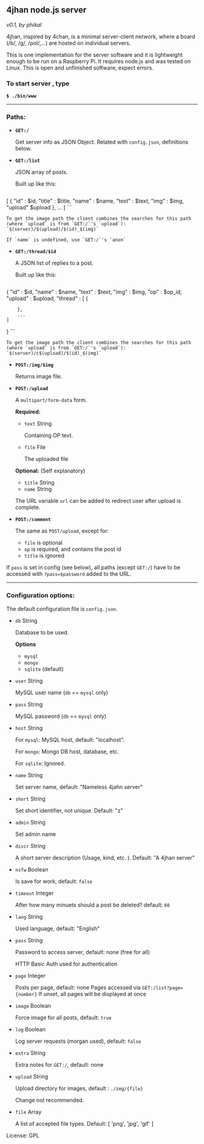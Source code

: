 ## 4jhan node.js server

*v0.1, by phikal*

4jhan, inspired by 4chan, is a minimal server-client network, where a board (/b/, /g/, /pol/,...) are hosted on individual servers.

This is one implementation for the server software and it is lightweight enough to be run on a Raspberry Pi. It requires node.js and was tested on Linux. This is open and unfinished software, expect errors.

### To start server , type

**`$ ./bin/www`**

---

### Paths:

* **`GET:/`**

    Get server info as JSON Object. Related with `config.json`, definitions below.

* **`GET:/list`**

    JSON array of posts.

    Built up like this:

    ```
[
    {
        "id" : $id,
        "title" : $title,
        "name" : $name,
        "text" : $text,
        "img" : $img,
        "upload" $upload
    },
    ...
]
    ```

    To get the image path the client combines the searches for this path (where `upload` is from `GET:/`'s `upload`): `$(server)/$(upload)/$(id)_$(img)`

    If `name` is undefined, use `GET:/`'s `anon`

* **`GET:/thread/$id`**

    A JSON list of replies to a post.

    Built up like this:

    ```
{
    "id" : $id,
    "name" : $name,
    "text" : $text,
    "img" : $img,
    "op" : $op_id,
    "upload" : $upload,
    "thread" : [
        {
            
        },
        ...
    ]
}
    ```

    To get the image path the client combines the searches for this path (where `upload` is from `GET:/`'s `upload`): `$(server)/c$(upload)/$(id)_$(img)`

* **`POST:/img/$img`**

    Returns image file.

* **`POST:/upload`**

    A `multipart/form-data` form.

    **Required:**

    * `text` String

        Containing OP text.

    * `file` File

        The uploaded file

    **Optional:** (Self explanatory)

    * `title` String
    * `name` String

    The URL variable `url` can be added to redirect user after upload is complete.

* **`POST:/comment`**

    The same as `POST/upload`, except for:

    * `file` is optional
    * `op` is required, and contains the post id
    * `title` is ignored

If `pass` is set in config (see below), all paths (except `GET:/`) have to be accessed with `?pass=$password` added to the URL.

---

### Configuration options:

The default configuration file is `config.json`.

* `db` String

    Database to be used.
    
    **Options**
    
    * `mysql`
    * `mongo`
    * `sqlite` (default)

* `user` String

    MySQL user name (`db` == `mysql` only)

* `pass` String

    MySQL password (`db` == `mysql` only)

* `host` String

    For `mysql`: MySQL host, default: "localhost".
        
    For `mongo`: Mongo DB host, database, etc.
        
    For `sqlite`: Ignored.
 
* `name` String

    Set server name, default: "Nameless 4jahn server"

* `short` String

    Set short identifier, not unique. Default: "z"

* `admin` String

    Set admin name

* `discr` String

    A short server description (Usage, kind, etc. ). Default: "A 4jhan server"

* `nsfw` Boolean

    Is save for work, default: `false`

* `timeout` Integer

    After how many minuets should a post be deleted? default: `60`

* `lang` String

    Used language, default: "English"

* `pass` String

    Password to access server, default: none (free for all)
    
    HTTP Basic Auth used for authentication

* `page` Integer

    Posts per page, default: none
    Pages accessed via `GET:/list?page={number}`
    If unset, all pages will be displayed at once

* `image` Boolean

    Force image for all posts, default: `true`

* `log` Boolean

    Log server requests (morgan used), default: `false`

* `extra` String

    Extra notes for `GET:/`, default: none

* `upload` String

    Upload directory for images, default : `./img/{file}`
    
    Change not recommended.

* `file` Array

    A list of accepted file types. Default: [ 'png', 'jpg', 'gif' ]

License: GPL
